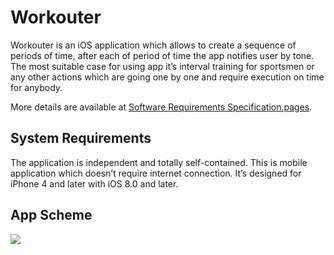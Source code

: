 # Workouter
Workouter is an iOS application which allows to create a sequence of periods of time, after each of period of time the app notifies user by tone. The most suitable case for using app it’s interval training for sportsmen or any other actions which are going one by one and require execution on time for anybody.

More details are available at [Software Requirements Specification.pages](https://github.com/Visput/SportTime/blob/master/doc/v1/requirements/Software%20Requirements%20Specification.pages).

## System Requirements
The application is independent and totally self-contained. This is mobile application which doesn’t require internet connection. It’s designed for iPhone 4 and later with iOS 8.0 and later.

## App Scheme
<img src="https://raw.githubusercontent.com/Visput/Workouter/master/Docs/v1/ui/app_scheme.png?token=AG9sE31lw-kJnJA0afKt3_WhIQa0zIssks5VI0oEwA%3D%3D"/>

